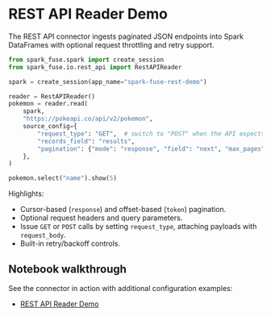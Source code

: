 # REST API Reader Demo

The REST API connector ingests paginated JSON endpoints into Spark DataFrames with optional request throttling and retry support.

```python
from spark_fuse.spark import create_session
from spark_fuse.io.rest_api import RestAPIReader

spark = create_session(app_name="spark-fuse-rest-demo")

reader = RestAPIReader()
pokemon = reader.read(
    spark,
    "https://pokeapi.co/api/v2/pokemon",
    source_config={
        "request_type": "GET",  # switch to "POST" when the API expects a payload
        "records_field": "results",
        "pagination": {"mode": "response", "field": "next", "max_pages": 2},
    },
)

pokemon.select("name").show(5)
```

Highlights:

- Cursor-based (`response`) and offset-based (`token`) pagination.
- Optional request headers and query parameters.
- Issue `GET` or `POST` calls by setting `request_type`, attaching payloads with `request_body`.
- Built-in retry/backoff controls.

## Notebook walkthrough

See the connector in action with additional configuration examples:

- [REST API Reader Demo](https://github.com/kevinsames/spark-fuse/blob/main/notebooks/rest_api_reader_demo.ipynb)
